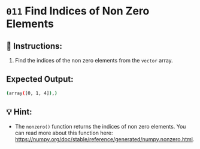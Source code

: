 # `011` Find Indices of Non Zero Elements

## 📝 Instructions:

1. Find the indices of the non zero elements from the `vector` array.

## Expected Output:

```bash
(array([0, 1, 4]),)
```

## 💡 Hint:

+ The `nonzero()` function returns the indices of non zero elements. You can read more about this function here: https://numpy.org/doc/stable/reference/generated/numpy.nonzero.html.